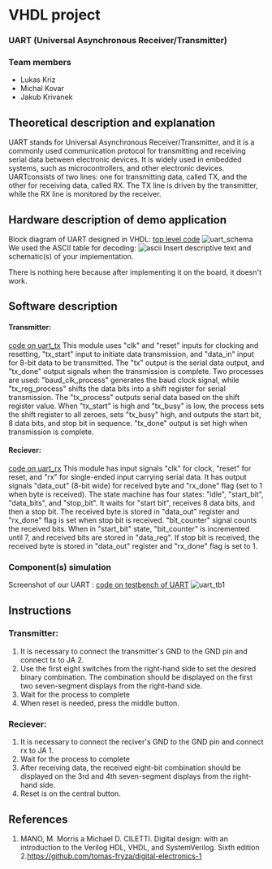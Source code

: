 # VHDL project

### UART (Universal Asynchronous Receiver/Transmitter)

### Team members

* Lukas Kriz
* Michal Kovar
* Jakub Krivanek

## Theoretical description and explanation

UART stands for Universal Asynchronous Receiver/Transmitter, and it is a commonly used communication protocol for transmitting and receiving serial data between electronic devices. It is widely used in embedded systems, such as microcontrollers, and other electronic devices. UARTconsists of two lines: one for transmitting data, called TX, and the other for receiving data, called RX. The TX line is driven by the transmitter, while the RX line is monitored by the receiver. 

## Hardware description of demo application
Block diagram of UART designed in VHDL:
[top level code](https://github.com/KrizLuk0/digital-electronics1/blob/main/09-Project/UART_2.5.2023/UART_2.5.2023.srcs/sources_1/new/top.vhd)
![uart_schema](https://user-images.githubusercontent.com/124684744/235447990-62608f3f-8d7b-46f5-b637-c452ca2f4952.png)
We used the ASCII table for decoding:
![ascii](https://user-images.githubusercontent.com/124684834/235461945-d93e6585-7254-4841-86ae-12a44e3b3109.png)
Insert descriptive text and schematic(s) of your implementation.

There is nothing here because after implementing it on the board, it doesn't work.

## Software description

#### Transmitter:
[code on uart_tx](https://github.com/KrizLuk0/digital-electronics1/blob/main/09-Project/UART_2.5.2023/UART_2.5.2023.srcs/sources_1/new/uart_tx.vhd)
This module uses "clk" and "reset" inputs for clocking and resetting, "tx_start" input to initiate data transmission, and "data_in" input for 8-bit data to be transmitted. The "tx" output is the serial data output, and "tx_done" output signals when the transmission is complete. Two processes are used: "baud_clk_process" generates the baud clock signal, while "tx_reg_process" shifts the data bits into a shift register for serial transmission. The "tx_process" outputs serial data based on the shift register value. When "tx_start" is high and "tx_busy" is low, the process sets the shift register to all zeroes, sets "tx_busy" high, and outputs the start bit, 8 data bits, and stop bit in sequence. "tx_done" output is set high when transmission is complete.

#### Reciever:
[code on uart_rx](https://github.com/KrizLuk0/digital-electronics1/blob/main/09-Project/UART_2.5.2023/UART_2.5.2023.srcs/sources_1/new/uart_rx.vhd)
This module has input signals "clk" for clock, "reset" for reset, and "rx" for single-ended input carrying serial data. It has output signals "data_out" (8-bit wide) for received byte and "rx_done" flag (set to 1 when byte is received). The state machine has four states: "idle", "start_bit", "data_bits", and "stop_bit". It waits for "start bit", receives 8 data bits, and then a stop bit. The received byte is stored in "data_out" register and "rx_done" flag is set when stop bit is received. "bit_counter" signal counts the received bits. When in "start_bit" state, "bit_counter" is incremented until 7, and received bits are stored in "data_reg". If stop bit is received, the received byte is stored in "data_out" register and "rx_done" flag is set to 1.

### Component(s) simulation

Screenshot of our UART :
[code on testbench of UART](https://github.com/KrizLuk0/digital-electronics1/blob/main/09-Project/UART_2.5.2023/UART_2.5.2023.srcs/sim_1/new/tb_uart.vhd)
![uart_tb1](https://user-images.githubusercontent.com/124684744/235448080-d529142f-33d2-4819-acda-e9c990656aa9.png)

## Instructions

### Transmitter:
1. It is necessary to connect the transmitter's GND to the GND pin and connect tx to JA 2.
2. Use the first eight switches from the right-hand side to set the desired binary combination. 
The combination should be displayed on the first two seven-segment displays from the right-hand side.
3. Wait for the process to complete
4. When reset is needed, press the middle button.

### Reciever:
1. It is necessary to connect the reciver's GND to the GND pin and connect rx to JA 1.
2. Wait for the process to complete
3. After receiving data, the received eight-bit combination should be displayed on the 3rd and 4th seven-segment displays from the right-hand side.
4. Reset is on the central button.

## References
1. MANO, M. Morris a Michael D. CILETTI. Digital design: with an introduction to the Verilog HDL, VHDL, and SystemVerilog. Sixth edition
2.https://github.com/tomas-fryza/digital-electronics-1